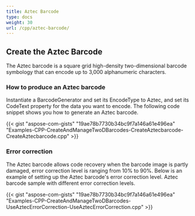 ```yaml
---
title: Aztec Barcode
type: docs
weight: 30
url: /cpp/aztec-barcode/
---
```


## **Create the Aztec Barcode**
The Aztec barcode is a square grid high-density two-dimensional barcode symbology that can encode up to 3,000 alphanumeric characters.

### **How to produce an Aztec barcode**
Instantiate a BarcodeGenerator and set its EncodeType to Aztec, and set its CodeText property for the data you want to encode. The following code snippet shows you how to generate an Aztec barcode.

{{< gist "aspose-com-gists" "19ae78b7730b34bc9f7a146a61e496ea" "Examples-CPP-CreateAndManageTwoDBarcodes-CreateAztecbarcode-CreateAztecbarcode.cpp" >}}

### **Error correction**
The Aztec barcode allows code recovery when the barcode image is partly damaged, error correction level is ranging from 10% to 90%. Below is an example of setting up the Aztec barcode's error correction level. Aztec barcode sample with different error correction levels.

{{< gist "aspose-com-gists" "19ae78b7730b34bc9f7a146a61e496ea" "Examples-CPP-CreateAndManageTwoDBarcodes-UseAztecErrorCorrection-UseAztecErrorCorrection.cpp" >}}